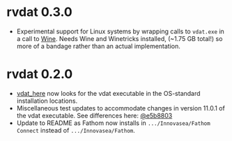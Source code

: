 # rvdat 0.3.0

  - Experimental support for Linux systems by wrapping calls to `vdat.exe`
  in a call to [Wine](https://www.winehq.org/). Needs Wine and Winetricks installed,
  (~1.75 GB total!) so more of a bandage rather than an actual implementation.

# rvdat 0.2.0

  - [vdat_here](https://rvdat.obrien.page/reference/vdat_here.html) now looks for
  the vdat executable in the OS-standard installation locations.
  - Miscellaneous test updates to accommodate changes in version 11.0.1 of the 
  vdat executable. See differences here:
  [@e5b8803](https://github.com/mhpob/rvdat/commit/e5b8803b1fc1c61c535a2d3248558fd0f33f30c0)
  - Update to README as Fathom now installs in `.../Innovasea/Fathom Connect`
  instead of `.../Innovasea/Fathom`.
